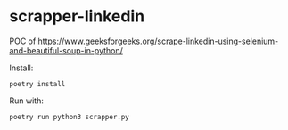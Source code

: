 # scrapper-linkedin

POC of https://www.geeksforgeeks.org/scrape-linkedin-using-selenium-and-beautiful-soup-in-python/

Install: 

```
poetry install
```

Run with:

```
poetry run python3 scrapper.py
```

